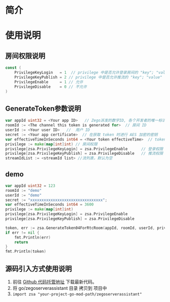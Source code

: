 # 简介

# 使用说明
## 房间权限说明
```go
const (
	PrivilegeKeyLogin   = 1  // privilege 中是否允许登录房间的 "key"; "value" : PrivilegeDisable 不允许, PrivilegeEnable 允许
	PrivilegeKeyPublish = 2 // privilege 中是否允许推流的 "key"; "value" : PrivilegeDisable 不允许, PrivilegeEnable 允许
	PrivilegeEnable     = 1 // 允许
	PrivilegeDisable    = 0 // 不允许
)
```



## GenerateToken参数说明

```go
var appId uint32 = <Your app ID>   // Zego派发的数字ID, 各个开发者的唯一标识
roomId := <The channel this token is generated for>  // 房间 ID
userId := <Your user ID>   //  用户 ID
secret := <Your app certificate>  // 在获取 token 时进行 AES 加密的密钥
var effectiveTimeInSeconds int64 = <Your token effectiveTime>  // token 的有效时长，单位：秒
privilege := make(map[int]int) // 房间权限
privilege[zsa.PrivilegeKeyLogin] = zsa.PrivilegeEnable      // 登录权限
privilege[zsa.PrivilegeKeyPublish] = zsa.PrivilegeDisable   // 推流权限
streamIdList := <streamId list> //流列表，默认为空
```


## demo

```go
var appId uint32 = 123
roomId := "demo"
userId := "demo"
secret := "xxxxxxxxxxxxxxxxxxxxxxxxxxxxxxxx";
var effectiveTimeInSeconds int64 = 3600
privilege := make(map[int]int)  
privilege[zsa.PrivilegeKeyLogin] = zsa.PrivilegeEnable      
privilege[zsa.PrivilegeKeyPublish] = zsa.PrivilegeDisable 

token, err := zsa.GenerateToken04ForRtcRoom(appId, roomId, userId, privilege, secret, effectiveTimeInSeconds, nil)
if err != nil {
    fmt.Println(err)
    return
}
fmt.Println(token)
```

## 源码引入方式使用说明
1. 前往 [Github 代码托管地址](https://github.com/zegoim/zego_server_assistant) 下载最新代码。
2. 将 go/zegoserverassistant 目录 拷贝到 项目中
3. `import zsa "your-project-go-mod-path/zegoserverassistant"`
